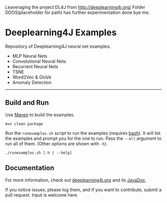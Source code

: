 Leaveraging the project DL4J from http://deeplearning4j.org/
Folder DDOS(placeholder for path) has further experimentation done bye me.


Deeplearning4J Examples 
=========================
Repository of Deeplearning4J neural net examples:

- MLP Neural Nets
- Convolutional Neural Nets
- Recurrent Neural Nets
- TSNE
- Word2Vec & GloVe
- Anomaly Detection

---

## Build and Run

Use [Maven](https://maven.apache.org/) to build the examples. 

```
mvn clean package
```

Run the `runexamples.sh` script to run the examples (requires [bash](https://www.gnu.org/software/bash/)). It will list the examples and prompt you for the one to run. Pass the `--all` argument to run all of them. (Other options are shown with `-h`).

```
./runexamples.sh [-h | --help]
```


## Documentation
For more information, check out [deeplearning4j.org](http://deeplearning4j.org/) and its [JavaDoc](http://deeplearning4j.org/doc/).

If you notice issues, please log them, and if you want to contribute, submit a pull request. Input is welcome here.


